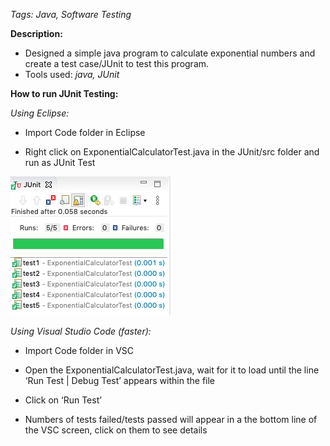 ﻿*Tags: Java, Software Testing*

**Description:**
- Designed a simple java program to calculate exponential numbers and create a test case/JUnit to test this program.
- Tools used: *java, JUnit*

**How to run JUnit Testing:**

*Using Eclipse:*

* Import Code folder in Eclipse

* Right click on ExponentialCalculatorTest.java in the JUnit/src folder and run as JUnit Test

![](https://github.com/cmn0705/JUnit_Testing_For_Exponential_Calculator/blob/master/img/image001.png)

*Using Visual Studio Code (faster):* 

* Import Code folder in VSC

* Open the ExponentialCalculatorTest.java, wait for it to load until the line ‘Run Test | Debug Test’ appears within the file

* Click on ‘Run Test’

* Numbers of tests failed/tests passed will appear in a the bottom line of the VSC screen, click on them to see details
